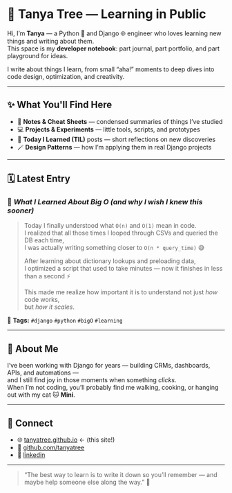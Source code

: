 # 🌱 Tanya Tree — Learning in Public

Hi, I’m **Tanya** — a Python 🐍 and Django 🌐 engineer who loves learning new things and writing about them.  
This space is my **developer notebook**: part journal, part portfolio, and part playground for ideas.

I write about things I learn, from small “aha!” moments to deep dives into code design, optimization, and creativity.

---

## ✨ What You'll Find Here

- 🧩 **Notes & Cheat Sheets** — condensed summaries of things I’ve studied  
- 💻 **Projects & Experiments** — little tools, scripts, and prototypes  
- 🧠 **Today I Learned (TIL)** posts — short reflections on new discoveries  
- 🪄 **Design Patterns** — how I’m applying them in real Django projects  

---

## 🗓️ Latest Entry
### 🔹 *What I Learned About Big O (and why I wish I knew this sooner)*

> Today I finally understood what `O(n)` and `O(1)` mean in code.  
> I realized that all those times I looped through CSVs and queried the DB each time,  
> I was actually writing something closer to `O(n * query_time)` 😅  
>
> After learning about dictionary lookups and preloading data,  
> I optimized a script that used to take minutes — now it finishes in less than a second ⚡  
>
> This made me realize how important it is to understand not just *how* code works,  
> but *how it scales*.

🧩 **Tags:** `#django` `#python` `#bigO` `#learning`

---

## 🐾 About Me

I’ve been working with Django for years — building CRMs, dashboards, APIs, and automations —  
and I still find joy in those moments when something *clicks*.  
When I’m not coding, you’ll probably find me walking, cooking, or hanging out with my cat 🐱 **Mini**.

---

## 💬 Connect

- 🌐 [tanyatree.github.io](https://tanyatree.github.io) ← (this site!)  
- 🐙 [github.com/tanyatree](https://github.com/tanyatree)
- 💼 [linkedin](https://www.linkedin.com/in/tanya-tr%C3%ADfero-1880945a/)

---

> “The best way to learn is to write it down so you’ll remember — and maybe help someone else along the way.” 🌸
